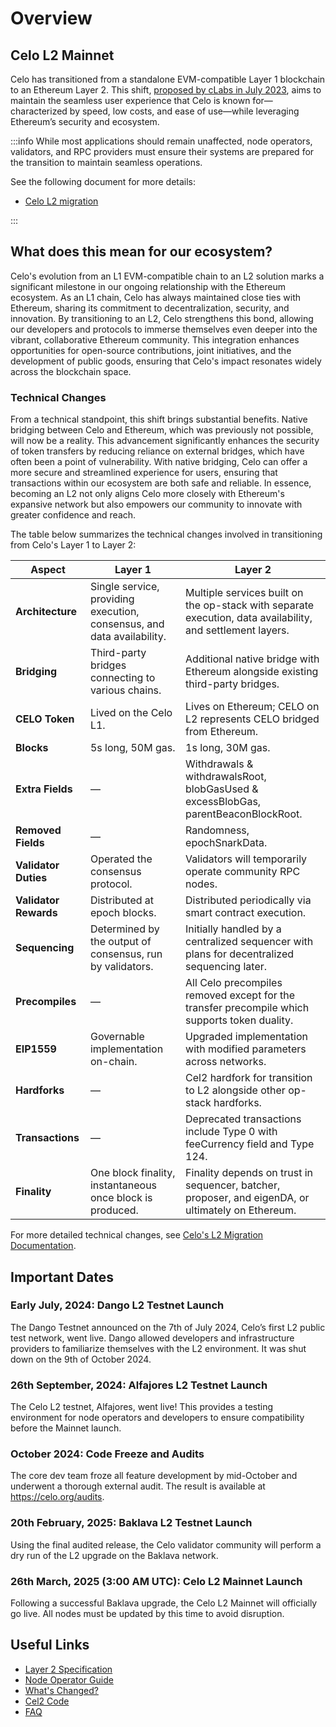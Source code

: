 # Overview

## Celo L2 Mainnet

Celo has transitioned from a standalone EVM-compatible Layer 1 blockchain to an Ethereum Layer 2.
This shift, [proposed by cLabs in July
2023](https://forum.celo.org/t/clabs-proposal-for-celo-to-transition-to-an-ethereum-l2/6109), aims
to maintain the seamless user experience that Celo is known for—characterized by speed, low costs,
and ease of use—while leveraging Ethereum’s security and ecosystem.

:::info
While most applications should remain unaffected, node operators, validators, and RPC providers must ensure their systems are prepared for the transition to maintain seamless operations.

See the following document for more details:

* [Celo L2 migration](notices/l2-migration.md)

:::

## What does this mean for our ecosystem?

Celo's evolution from an L1 EVM-compatible chain to an L2 solution marks a significant milestone in our ongoing relationship with the Ethereum ecosystem. As an L1 chain, Celo has always maintained close ties with Ethereum, sharing its commitment to decentralization, security, and innovation. By transitioning to an L2, Celo strengthens this bond, allowing our developers and protocols to immerse themselves even deeper into the vibrant, collaborative Ethereum community. This integration enhances opportunities for open-source contributions, joint initiatives, and the development of public goods, ensuring that Celo's impact resonates widely across the blockchain space.

### Technical Changes

From a technical standpoint, this shift brings substantial benefits. Native bridging between Celo and Ethereum, which was previously not possible, will now be a reality. This advancement significantly enhances the security of token transfers by reducing reliance on external bridges, which have often been a point of vulnerability. With native bridging, Celo can offer a more secure and streamlined experience for users, ensuring that transactions within our ecosystem are both safe and reliable. In essence, becoming an L2 not only aligns Celo more closely with Ethereum's expansive network but also empowers our community to innovate with greater confidence and reach.

The table below summarizes the technical changes involved in transitioning from Celo's Layer 1 to Layer 2:

| **Aspect**          | **Layer 1**                                                                                  | **Layer 2**                                                                                                   |
|----------------------|---------------------------------------------------------------------------------------------|---------------------------------------------------------------------------------------------------------------|
| **Architecture**    | Single service, providing execution, consensus, and data availability.                      | Multiple services built on the op-stack with separate execution, data availability, and settlement layers.    |
| **Bridging**        | Third-party bridges connecting to various chains.                                            | Additional native bridge with Ethereum alongside existing third-party bridges.                                |
| **CELO Token**      | Lived on the Celo L1.                                                                        | Lives on Ethereum; CELO on L2 represents CELO bridged from Ethereum.                                          |
| **Blocks**          | 5s long, 50M gas.                                                                           | 1s long, 30M gas.                                                                                            |
| **Extra Fields**    | —                                                                                           | Withdrawals & withdrawalsRoot, blobGasUsed & excessBlobGas, parentBeaconBlockRoot.                           |
| **Removed Fields**  | —                                                                                           | Randomness, epochSnarkData.                                                                                  |
| **Validator Duties**| Operated the consensus protocol.                                                            | Validators will temporarily operate community RPC nodes.                                                     |
| **Validator Rewards**| Distributed at epoch blocks.                                                              | Distributed periodically via smart contract execution.                                                       |
| **Sequencing**      | Determined by the output of consensus, run by validators.                                    | Initially handled by a centralized sequencer with plans for decentralized sequencing later.                  |
| **Precompiles**     | —                                                                                           | All Celo precompiles removed except for the transfer precompile which supports token duality.                 |
| **EIP1559**         | Governable implementation on-chain.                                                         | Upgraded implementation with modified parameters across networks.                                            |
| **Hardforks**       | —                                                                                           | Cel2 hardfork for transition to L2 alongside other op-stack hardforks.                                       |
| **Transactions**    | —                                                                                           | Deprecated transactions include Type 0 with feeCurrency field and Type 124.                                  |
| **Finality**        | One block finality, instantaneous once block is produced.                                    | Finality depends on trust in sequencer, batcher, proposer, and eigenDA, or ultimately on Ethereum.            |

For more detailed technical changes, see [Celo's L2 Migration Documentation](https://specs.celo.org/l2_migration.html).

## Important Dates

### Early July, 2024: Dango L2 Testnet Launch

The Dango Testnet announced on the 7th of July 2024, Celo’s first L2 public test network, went live. Dango allowed developers and infrastructure providers to familiarize themselves with the L2 environment. It was shut down on the 9th of October 2024.

### 26th September, 2024: Alfajores L2 Testnet Launch

The Celo L2 testnet, Alfajores, went live! This provides a testing environment for node operators and developers to ensure compatibility before the Mainnet launch.

### October 2024: Code Freeze and Audits

The core dev team froze all feature development by mid-October and underwent a thorough external audit. The result is available at https://celo.org/audits.

### 20th February, 2025: Baklava L2 Testnet Launch

Using the final audited release, the Celo validator community will perform a dry run of the L2 upgrade on the Baklava network.

### 26th March, 2025 (3:00 AM UTC): Celo L2 Mainnet Launch

Following a successful Baklava upgrade, the Celo L2 Mainnet will officially go live. All nodes must be updated by this time to avoid disruption.

## Useful Links

* [Layer 2 Specification](https://specs.celo.org/root.html)
* [Node Operator Guide](./operators/overview.md)
* [What's Changed?](./whats-changed/overview.md)
* [Cel2 Code](https://github.com/celo-org/optimism)
* [FAQ](/cel2/faq)
